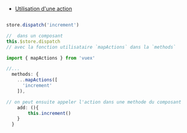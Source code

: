 <div>
<div>

* <u>Utilisation d'une action</u>

```ts

store.dispatch('increment')

//  dans un composant
this.$store.dispatch 
// avec la fonction utilisataire `mapActions` dans la `methods`

import { mapActions } from 'vuex'

//...
  methods: {
    ...mapActions([
      'increment'
    ]),

// on peut ensuite appeler l'action dans une methode du composant 
    add: (){
        this.increment()
    }
  }
```

</div>

</div>